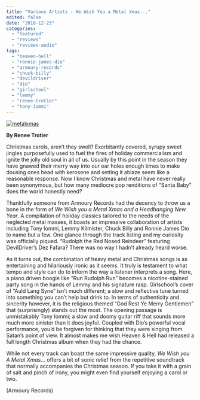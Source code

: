 ```yaml
---
title: "Various Artists - We Wish You a Metal Xmas..."
edited: false
date: "2010-12-23"
categories:
  - "featured"
  - "reviews"
  - "reviews-audio"
tags:
  - "heaven-hell"
  - "ronnie-james-dio"
  - "armoury-records"
  - "chuck-billy"
  - "devildriver"
  - "dio"
  - "girlschool"
  - "lemmy"
  - "renee-trotier"
  - "tony-iommi"
---
```


[![](http://www.hellbound.ca/wp-content/uploads/2010/12/metalxmas.jpg "metalxmas")](http://www.hellbound.ca/wp-content/uploads/2010/12/metalxmas.jpg)

**By Renee Trotier**

Christmas carols, aren’t they swell? Exorbitantly covered, syrupy sweet jingles purposefully used to fuel the fires of holiday commercialism and ignite the jolly old soul in all of us. Usually by this point in the season they have gnawed their merry way into our ear holes enough times to make dousing ones head with kerosene and setting it ablaze seem like a reasonable response. Now I know Christmas and metal have never really been synonymous, but how many mediocre pop renditions of “Santa Baby” does the world honestly need?

Thankfully someone from Armoury Records had the decency to throw us a bone in the form of _We Wish you a Metal Xmas and a Headbanging New Year_. A compilation of holiday classics tailored to the needs of the neglected metal masses, it boasts an impressive collaboration of artists including Tony Iommi, Lemmy Kilmister, Chuck Billy and Ronnie James Dio to name but a few. One glance through the track listing and my curiosity was officially piqued. “Rudolph the Red Nosed Reindeer” featuring DevilDriver’s Dez Fafara? There was no way I hadn’t already heard worse.

As it turns out, the combination of heavy metal and Christmas songs is as entertaining and hilariously ironic as it seems. It truly is testament to what tempo and style can do to inform the way a listener interprets a song. Here, a piano driven boogie like “Run Rudolph Run” becomes a nicotine-stained party song in the hands of Lemmy and his signature rasp. Girlschool’s cover of “Auld Lang Syne” isn’t much different; a slow and reflective tune turned into something you can’t help but drink to. In terms of authenticity and sincerity however, it is the religious themed “God Rest Ye Merry Gentlemen” that (surprisingly) stands out the most. The opening passage is unmistakably Tony Iommi; a slow and doomy guitar riff that sounds more much more sinister than it does joyful. Coupled with Dio’s powerful vocal performance, you’d be forgiven for thinking that they were singing from Satan’s point of view. It almost makes me wish Heaven & Hell had released a full length Christmas album when they had the chance.

While not every track can boast the same impressive quality, _We Wish you A Metal Xmas..._ offers a bit of sonic relief from the repetitive soundtrack that normally accompanies the Christmas season. If you take it with a grain of salt and pinch of irony, you might even find yourself enjoying a carol or two.

(Armoury Records)
